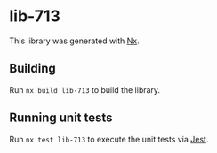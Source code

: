 # lib-713

This library was generated with [Nx](https://nx.dev).

## Building

Run `nx build lib-713` to build the library.

## Running unit tests

Run `nx test lib-713` to execute the unit tests via [Jest](https://jestjs.io).
